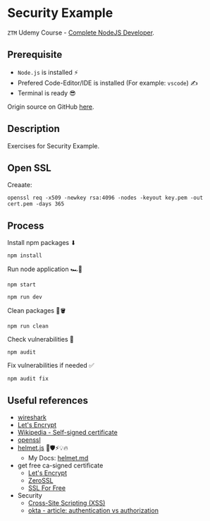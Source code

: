 # Security Example

`ZTM` Udemy Course - [Complete NodeJS Developer](https://www.udemy.com/course/complete-nodejs-developer-zero-to-mastery).

## Prerequisite

- `Node.js` is installed ⚡
- Prefered Code-Editor/IDE is installed (For example: `vscode`) ✍
- Terminal is ready 😎

Origin source on GitHub [here](https://github.com/odziem/security-example).

## Description

Exercises for Security Example.

## Open SSL

Creaate:

```shell
openssl req -x509 -newkey rsa:4096 -nodes -keyout key.pem -out cert.pem -days 365
```

## Process

Install npm packages ⬇

```shell
npm install
```

Run node application 🏎️💨

```shell
npm start
```

```shell
npm run dev
```

Clean packages 🧹🪣

```shell
npm run clean
```

Check vulnerabilities 🤔

```shell
npm audit
```

Fix vulnerabilities if needed ✅

```shell
npm audit fix
```

## Useful references

- [wireshark](https://www.wireshark.org/)
- [Let's Encrypt](https://letsencrypt.org/)
- [Wikipedia - Self-signed certificate](https://en.wikipedia.org/wiki/Self-signed_certificate)
- [openssl](https://openssl.org/)
- [helmet.js](https://helmetjs.github.io/) 🔐🛡️⚡💡🔥
  - My Docs: [helmet.md](./docs/helmet.md)
- get free ca-signed certificate
  - [Let's Encrypt](https://letsencrypt.org/)
  - [ZeroSSL](https://zerossl.com/)
  - [SSL For Free](https://www.sslforfree.com/)
- Security
  - [Cross-Site Scripting (XSS)](https://www.blackduck.com/glossary/what-is-cross-site-scripting.html#:~:text=Definition,the%20user%20to%20click%20it.)
  - [okta - article: authentication vs authorization](https://www.okta.com/identity-101/authentication-vs-authorization/#:~:text=Authentication%20confirms%20that%20users%20are,and%20access%20management%20(IAM).)